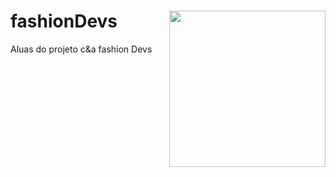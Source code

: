 # fashionDevs         <img src="https://images.sympla.com.br/5b2d2ad9768f2.jpg" align="right" width="250">
Aluas do projeto c&amp;a fashion Devs
